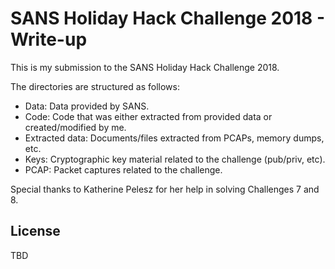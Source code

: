 # SANS Holiday Hack Challenge 2018 - Write-up

This is my submission to the SANS Holiday Hack Challenge 2018.

The directories are structured as follows:
 - Data: Data provided by SANS.
 - Code: Code that was either extracted from provided data or created/modified by me.
 - Extracted data: Documents/files extracted from PCAPs, memory dumps, etc.
 - Keys: Cryptographic key material related to the challenge (pub/priv, etc).
 - PCAP: Packet captures related to the challenge.

Special thanks to Katherine Pelesz for her help in solving Challenges 7 and 8.

License
----
TBD
